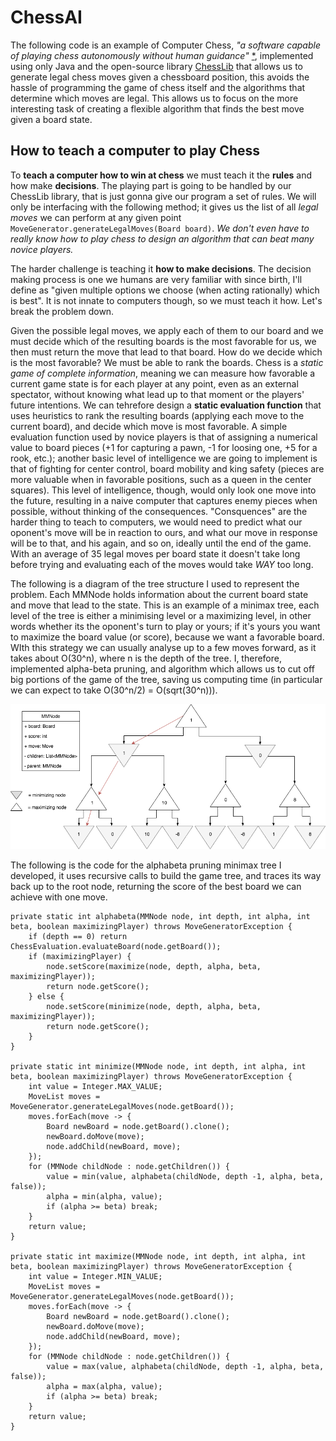 # ChessAI
The following code is an example of Computer Chess, *"a software capable of playing chess autonomously without human guidance"* [*](https://en.wikipedia.org/wiki/Computer_chess), implemented using only Java and the open-source library [ChessLib](https://github.com/bhlangonijr/chesslib) that allows us to generate legal chess moves given a chessboard position, this avoids the hassle of programming the game of chess itself and the algorithms that determine which moves are legal. This allows us to focus on the more interesting task of creating a flexible algorithm that finds the best move given a board state.

## How to teach a computer to play Chess
To **teach a computer how to win at chess** we must teach it the **rules** and how make **decisions**. The playing part is going to be handled by our ChessLib library, that is just gonna give our program a set of rules. We will only be interfacing with the following method; it gives us the list of all *legal moves* we can perform at any given point `MoveGenerator.generateLegalMoves(Board board)`. *We don't even have to really know how to play chess to design an algorithm that can beat many novice players.*

The harder challenge is teaching it **how to make decisions**. The decision making process is one we humans are very familiar with since birth, I'll define as "given multiple options we choose (when acting rationally) which is best". It is not innate to computers though, so we must teach it how. Let's break the problem down.

Given the possible legal moves, we apply each of them to our board and we must decide which of the resulting boards is the most favorable for us, we then must return the move that lead to that board. How do we decide which is the most favorable? We must be able to rank the boards.
Chess is a *static game of complete information*, meaning we can measure how favorable a current game state is for each player at any point, even as an external spectator, without knowing what lead up to that moment or the players' future intentions. We can tehrefore design a **static evaluation function** that uses heuristics to rank the resulting boards (applying each move to the current board), and decide which move is most favorable. A simple evaluation function used by novice players is that of assigning a numerical value to board pieces (+1 for capturing a pawn, -1 for loosing one, +5 for a rook, etc.); another basic level of intelligence we are going to implement is that of fighting for center control, board mobility and king safety (pieces are more valuable when in favorable positions, such as a queen in the center squares). This level of intelligence, though, would only look one move into the future, resulting in a naive computer that captures enemy pieces when possible, without thinking of the consequences. "Consquences" are the harder thing to teach to computers, we would need to predict what our oponent's move will be in reaction to ours, and what our move in response will be to that, and his again, and so on, ideally until the end of the game. With an average of 35 legal moves per board state it doesn't take long before trying and evaluating each of the moves would take *WAY* too long.

The following is a diagram of the tree structure I used to represent the problem. Each MMNode holds information about the current board state and move that lead to the state. This is an example of a minimax tree, each level of the tree is either a minimising level or a maximizing level, in other words whether its the oponent's turn to play or yours; if it's yours you want to maximize the board value (or score), because we want a favorable board. WIth this strategy we can usually analyse up to a few moves forward, as it takes about O(30^n), where n is the depth of the tree. I, therefore, implemented alpha-beta pruning, and algorithm which allows us to cut off big portions of the game of the tree, saving us computing time (in particular we can expect to take O(30^n/2) = O(sqrt(30^n))).

![alt text](https://github.com/nickpezzotti1/ChessAI/blob/master/Untitled%20Diagram.png "Example minimax")

The following is the code for the alphabeta pruning minimax tree I developed, it uses recursive calls to build the game tree, and traces its way back up to the root node, returning the score of the best board we can achieve with one move.
```
private static int alphabeta(MMNode node, int depth, int alpha, int beta, boolean maximizingPlayer) throws MoveGeneratorException {
    if (depth == 0) return ChessEvaluation.evaluateBoard(node.getBoard());
    if (maximizingPlayer) {
        node.setScore(maximize(node, depth, alpha, beta, maximizingPlayer));
        return node.getScore();
    } else {
        node.setScore(minimize(node, depth, alpha, beta, maximizingPlayer));
        return node.getScore();
    }
}

private static int minimize(MMNode node, int depth, int alpha, int beta, boolean maximizingPlayer) throws MoveGeneratorException {
    int value = Integer.MAX_VALUE;
    MoveList moves = MoveGenerator.generateLegalMoves(node.getBoard());
    moves.forEach(move -> {
        Board newBoard = node.getBoard().clone();
        newBoard.doMove(move);
        node.addChild(newBoard, move);
    });
    for (MMNode childNode : node.getChildren()) {
        value = min(value, alphabeta(childNode, depth -1, alpha, beta, false));
        alpha = min(alpha, value);
        if (alpha >= beta) break;
    }
    return value;
}

private static int maximize(MMNode node, int depth, int alpha, int beta, boolean maximizingPlayer) throws MoveGeneratorException {
    int value = Integer.MIN_VALUE;
    MoveList moves = MoveGenerator.generateLegalMoves(node.getBoard());
    moves.forEach(move -> {
        Board newBoard = node.getBoard().clone();
        newBoard.doMove(move);
        node.addChild(newBoard, move);
    });
    for (MMNode childNode : node.getChildren()) {
        value = max(value, alphabeta(childNode, depth -1, alpha, beta, false));
        alpha = max(alpha, value);
        if (alpha >= beta) break;
    }
    return value;
}
```
